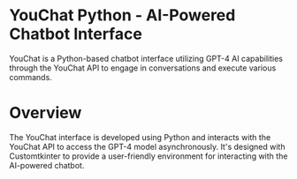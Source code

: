 # YouChat Python - AI-Powered Chatbot Interface
YouChat is a Python-based chatbot interface utilizing GPT-4 AI capabilities through the YouChat API to engage in conversations and execute various commands.

# Overview
The YouChat interface is developed using Python and interacts with the YouChat API to access the GPT-4 model asynchronously. It's designed with Customtkinter to provide a user-friendly environment for interacting with the AI-powered chatbot.

